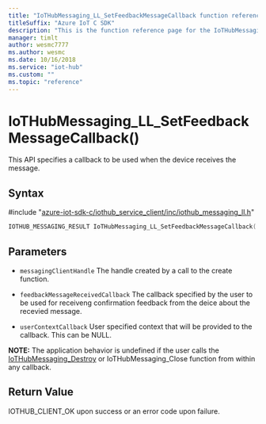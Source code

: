 ```yaml
---                             
title: "IoTHubMessaging_LL_SetFeedbackMessageCallback function reference | Microsoft Docs" 
titleSuffix: "Azure IoT C SDK"            
description: "This is the function reference page for the IoTHubMessaging_LL_SetFeedbackMessageCallback() function in the Azure IoT C SDK. This SDK is used with Azure IoT Hub and Azure IoT Hub Device Provisioning Service"            
manager: timlt                 
author: wesmc7777              
ms.author: wesmc               
ms.date: 10/16/2018                    
ms.service: "iot-hub"             
ms.custom: ""                
ms.topic: "reference"        
---                            
```


# IoTHubMessaging_LL_SetFeedbackMessageCallback()

This API specifies a callback to be used when the device receives the message.

## Syntax

\#include "[azure-iot-sdk-c/iothub_service_client/inc/iothub_messaging_ll.h](../iothub-messaging-ll-h.md)"  
```C
IOTHUB_MESSAGING_RESULT IoTHubMessaging_LL_SetFeedbackMessageCallback(  IOTHUB_MESSAGING_HANDLE  C2);
```

## Parameters
* `messagingClientHandle` The handle created by a call to the create function. 

* `feedbackMessageReceivedCallback` The callback specified by the user to be used for receiveng confirmation feedback from the deice about the recevied message.

* `userContextCallback` User specified context that will be provided to the callback. This can be NULL.

**NOTE:** The application behavior is undefined if the user calls the [IoTHubMessaging_Destroy](../iothub-messaging-h/iothubmessaging-destroy.md) or IoTHubMessaging_Close function from within any callback.

## Return Value
IOTHUB_CLIENT_OK upon success or an error code upon failure.

